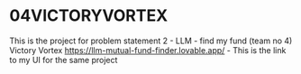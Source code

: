 # 04VICTORYVORTEX
This is the project for problem statement 2 - LLM - find my fund (team no 4) Victory Vortex
https://llm-mutual-fund-finder.lovable.app/ - This is the link to my UI for the same project
